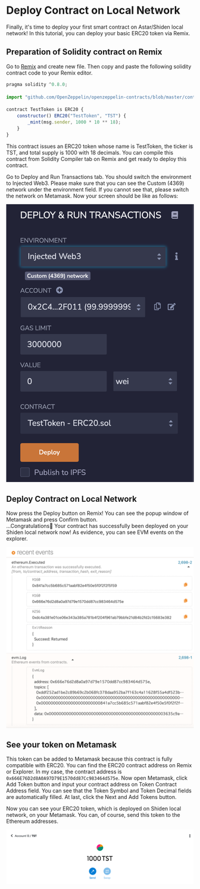 # Deploy Contract on Local Network

Finally, it's time to deploy your first smart contract on Astar/Shiden local network! In this tutorial, you can deploy your basic ERC20 token via Remix.

## Preparation of Solidity contract on Remix

Go to [Remix](https://remix.ethereum.org/) and create new file. Then copy and paste the following solidity contract code to your Remix editor.

```javascript
pragma solidity ^0.8.0;

import "github.com/OpenZeppelin/openzeppelin-contracts/blob/master/contracts/token/ERC20/ERC20.sol";

contract TestToken is ERC20 {
    constructor() ERC20("TestToken", "TST") {
        _mint(msg.sender, 1000 * 10 ** 18);
    }
}
```

This contract issues an ERC20 token whose name is TestToken, the ticker is TST, and total supply is 1000 with 18 decimals. You can compile this contract from Solidity Compiler tab on Remix and get ready to deploy this contract.

Go to Deploy and Run Transactions tab. You should switch the environment to Injected Web3. Please make sure that you can see the Custom (4369) network under the environment field. If you cannot see that, please switch the network on Metamask. Now your screen should be like as follows:

![](<../../.gitbook/assets/image (95).png>)

## Deploy Contract on Local Network

Now press the Deploy button on Remix! You can see the popup window of Metamask and press Confirm button.\
...Congratulations🎉 Your contract has successfully been deployed on your Shiden local network now! As evidence, you can see EVM events on the explorer.

![](<../../.gitbook/assets/image (97).png>)

## See your token on Metamask

This token can be added to Metamask because this contract is fully compatible with ERC20. You can find the ERC20 contract address on Remix or Explorer. In my case, the contract address is `0x666E76D2d8A0A97D79E1570dd87Cc983464d575e`. Now open Metamask, click Add Token button and input your contract address on Token Contract Address field. You can see that the Token Symbol and Token Decimal fields are automatically filled. At last, click the Next and Add Tokens button.&#x20;

Now you can see your ERC20 token, which is deployed on Shiden local network, on your Metamask. You can, of course, send this token to the Ethereum addresses.&#x20;

![](<../../.gitbook/assets/image (101).png>)
